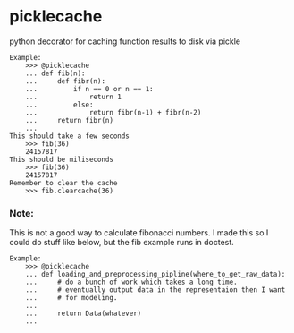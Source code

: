 # picklecache
python decorator for caching function results to disk via pickle

    Example:
        >>> @picklecache
        ... def fib(n):
        ...     def fibr(n):
        ...         if n == 0 or n == 1:
        ...             return 1
        ...         else:
        ...             return fibr(n-1) + fibr(n-2)
        ...     return fibr(n)
        ... 
    This should take a few seconds
        >>> fib(36)
        24157817
    This should be miliseconds
        >>> fib(36)
        24157817
    Remember to clear the cache
        >>> fib.clearcache(36)

### Note:  
This is not a good way to calculate fibonacci numbers.
I made this so I could do stuff like below, but the fib 
example runs in doctest.

    Example:
        >>> @picklecache
        ... def loading_and_preprocessing_pipline(where_to_get_raw_data):
        ...     # do a bunch of work which takes a long time.
        ...     # eventually output data in the representaion then I want
        ...     # for modeling.
        ...     
        ...     return Data(whatever)
        ...  
    

